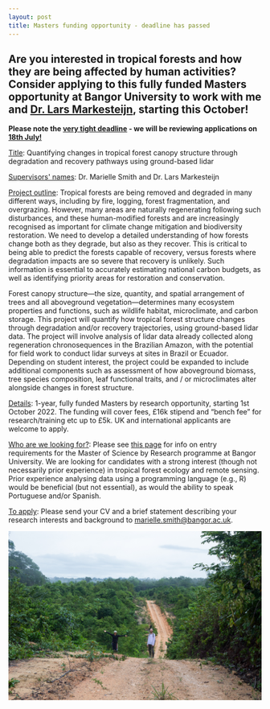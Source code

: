 ```yaml
---
layout: post
title: Masters funding opportunity - deadline has passed
---
```



## Are you interested in tropical forests and how they are being affected by human activities? Consider applying to this fully funded Masters opportunity at Bangor University to work with me and [Dr. Lars Markesteijn](https://www.bangor.ac.uk/staff/natural-sciences/lars-markesteijn-122281/en), starting this October!

**Please note the <ins>very tight deadline</ins> - we will be reviewing applications on <ins>18th July!</ins>**

<ins>Title</ins>: Quantifying changes in tropical forest canopy structure through degradation and recovery pathways using ground-based lidar

<ins>Supervisors' names</ins>: Dr. Marielle Smith and Dr. Lars Markesteijn

<ins>Project outline</ins>:
Tropical forests are being removed and degraded in many different ways, including by fire, logging, forest fragmentation, and overgrazing. However, many areas are naturally regenerating following such disturbances, and these human-modified forests and are increasingly recognised as important for climate change mitigation and biodiversity restoration. We need to develop a detailed understanding of how forests change both as they degrade, but also as they recover. This is critical to being able to predict the forests capable of recovery, versus forests where degradation impacts are so severe that recovery is unlikely. Such information is essential to accurately estimating national carbon budgets, as well as identifying priority areas for restoration and conservation.

Forest canopy structure—the size, quantity, and spatial arrangement of trees and all aboveground vegetation—determines many ecosystem properties and functions, such as wildlife habitat, microclimate, and carbon storage. This project will quantify how tropical forest structure changes through degradation and/or recovery trajectories, using ground-based lidar data. The project will involve analysis of lidar data already collected along regeneration chronosequences in the Brazilian Amazon, with the potential for field work to conduct lidar surveys at sites in Brazil or Ecuador. Depending on student interest, the project could be expanded to include additional components such as assessment of how aboveground biomass, tree species composition, leaf functional traits, and / or microclimates alter alongside changes in forest structure.

<ins>Details</ins>: 1-year, fully funded Masters by research opportunity, starting 1st October 2022. The funding will cover fees, £16k stipend and “bench fee” for research/training etc up to £5k. UK and international applicants are welcome to apply.

<ins>Who are we looking for?</ins>: Please see [this page](https://www.bangor.ac.uk/visit/virtual-pgvisit/subjects/msc-res.php.en) for info on entry requirements for the Master of Science by Research programme at Bangor University. We are looking for candidates with a strong interest (though not necessarily prior experience) in tropical forest ecology and remote sensing. Prior experience analysing data using a programming language (e.g., R) would be beneficial (but not essential), as would the ability to speak Portuguese and/or Spanish. 

<ins>To apply</ins>: Please send your CV and a brief statement describing your research interests and background to marielle.smith@bangor.ac.uk. 

![Marielle Smith](https://github.com/m-n-smith/m-n-smith.github.io/blob/master/images/IMG_2227.jpg)


